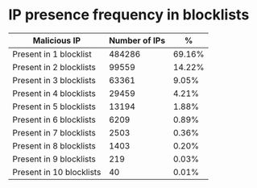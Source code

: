 # IP presence frequency in blocklists
| Malicious IP | Number of IPs | % |
|----|----|----|
| Present in 1 blocklist | 484286 | 69.16% |
| Present in 2 blocklists | 99559 | 14.22% |
| Present in 3 blocklists | 63361 | 9.05% |
| Present in 4 blocklists | 29459 | 4.21% |
| Present in 5 blocklists | 13194 | 1.88% |
| Present in 6 blocklists | 6209 | 0.89% |
| Present in 7 blocklists | 2503 | 0.36% |
| Present in 8 blocklists | 1403 | 0.20% |
| Present in 9 blocklists | 219 | 0.03% |
| Present in 10 blocklists | 40 | 0.01% |
